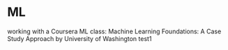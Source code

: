 # ML
working with a Coursera ML class:
Machine Learning Foundations: A Case Study Approach
by University of Washington
test1